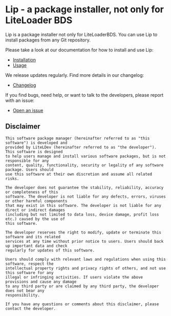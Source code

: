 # Lip - a package installer, not only for LiteLoader BDS

Lip is a package installer not only for LiteLoaderBDS. You can use Lip to install packages from any Git repository.

Please take a look at our documentation for how to install and use Lip:

- [Installation](https://liteldev.github.io/Lip/en/#/installation)
- [Usage](https://liteldev.github.io/Lip/en/#/getting_started)

We release updates regularly. Find more details in our changelog:

- [Changelog](https://github.com/LiteLDev/Lip/blob/main/CHANGELOG.md)

If you find bugs, need help, or want to talk to the developers, please report with an issue:

- [Open an issue](https://github.com/LiteLDev/Lip/issues/new/choose)

## Disclaimer

```
This software package manager (hereinafter referred to as "this software") is developed and 
provided by LiteLDev (hereinafter referred to as "the developer"). This software is designed 
to help users manage and install various software packages, but is not responsible for any 
content, quality, functionality, security or legality of any software package. Users should 
use this software at their own discretion and assume all related risks.

The developer does not guarantee the stability, reliability, accuracy or completeness of this 
software. The developer is not liable for any defects, errors, viruses or other harmful components 
that may exist in this software. The developer is not liable for any direct or indirect damages 
(including but not limited to data loss, device damage, profit loss etc.) caused by the use of 
this software.

The developer reserves the right to modify, update or terminate this software and its related 
services at any time without prior notice to users. Users should back up important data and check 
regularly for updates of this software.

Users should comply with relevant laws and regulations when using this software, respect the 
intellectual property rights and privacy rights of others, and not use this software for any 
illegal or infringing activities. If users violate the above provisions and cause any damage 
to any third party or are claimed by any third party, the developer does not bear any 
responsibility.

If you have any questions or comments about this disclaimer, please contact the developer.
```